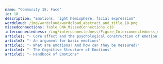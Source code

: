 ```yaml
---
name: "Community 18: Face"
id: 18
description: "Emotions, right hemisphere, facial expression"
wordcloud: /img/wordcloud/wordcloud_abstract_and_title_18.png
missedconnections: Table_CNA_MissedConnections_c18
interconnectedness: /img/interconnectedness/Figure_Interconnectedness_c18.png
article1: "- Core affect and the psychological construction of emotion."
article2: "- An argument for basic emotions"
article3: "- What are emotions? And how can they be measured?"
article4: "- The Cognitive Structure of Emotions"
article5: "- Handbook of Emotions"
---
```

